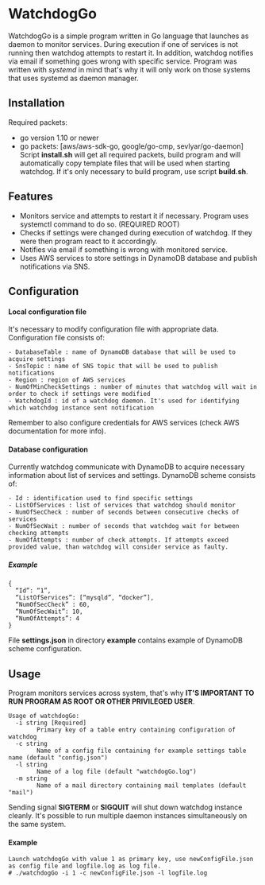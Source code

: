 # WatchdogGo
WatchdogGo is a simple program written in Go language that launches as daemon to monitor services. During execution if one of services is not running then watchdog attempts to restart it. In addition, watchdog notifies via email if something goes wrong with specific service. Program was written with _systemd_ in mind that's why it will only work on those systems that uses systemd as daemon manager.

## Installation
Required packets:
- go version 1.10 or newer
- go packets: [aws/aws-sdk-go, google/go-cmp, sevlyar/go-daemon]
Script **install.sh** will get all required packets, build program and will automatically copy template files that will be used when starting watchdog.
If it's only necessary to build program, use script **build.sh**.

## Features
- Monitors service and attempts to restart it if necessary. Program uses systemctl command to do so. (REQUIRED ROOT)
- Checks if settings were changed during execution of watchdog. If they were then program react to it accordingly.
- Notifies via email if something is wrong with monitored service.
- Uses AWS services to store settings in DynamoDB database and publish notifications via SNS.

## Configuration

#### Local configuration file
It's necessary to modify configuration file with appropriate data.
Configuration file consists of:
```
- DatabaseTable : name of DynamoDB database that will be used to acquire settings
- SnsTopic : name of SNS topic that will be used to publish notifications
- Region : region of AWS services
- NumOfMinCheckSettings : number of minutes that watchdog will wait in order to check if settings were modified
- WatchdogId : id of a watchdog daemon. It's used for identifying which watchdog instance sent notification
```

Remember to also configure credentials for AWS services (check AWS documentation for more info).

#### Database configuration
Currently watchdog communicate with DynamoDB to acquire necessary information about list of services and settings.
DynamoDB scheme consists of:
```
- Id : identification used to find specific settings
- ListOfServices : list of services that watchdog should monitor
- NumOfSecCheck : number of seconds between consecutive checks of services
- NumOfSecWait : number of seconds that watchdog wait for between checking attempts
- NumOfAttempts : number of check attempts. If attempts exceed provided value, than watchdog will consider service as faulty.
```
##### Example
```
{
  “Id”: “1”,
  “ListOfServices”: [“mysqld”, “docker”],
  “NumOfSecCheck” : 60,
  “NumOfSecWait”: 10,
  “NumOfAttempts”: 4
}
```

File **settings.json** in directory **example** contains example of DynamoDB scheme configuration.

## Usage
Program monitors services across system, that's why **IT'S IMPORTANT TO RUN PROGRAM AS ROOT OR OTHER PRIVILEGED USER**.
```
Usage of watchdogGo:
  -i string [Required]
    	Primary key of a table entry containing configuration of watchdog
  -c string
    	Name of a config file containing for example settings table name (default "config.json")
  -l string
    	Name of a log file (default "watchdogGo.log")
  -m string
    	Name of a mail directory containing mail templates (default "mail")
```
Sending signal **SIGTERM** or **SIGQUIT** will shut down watchdog instance cleanly.
It's possible to run multiple daemon instances simultaneously on the same system. 
#### Example
```
Launch watchdogGo with value 1 as primary key, use newConfigFile.json as config file and logfile.log as log file.
# ./watchdogGo -i 1 -c newConfigFile.json -l logfile.log 
```
